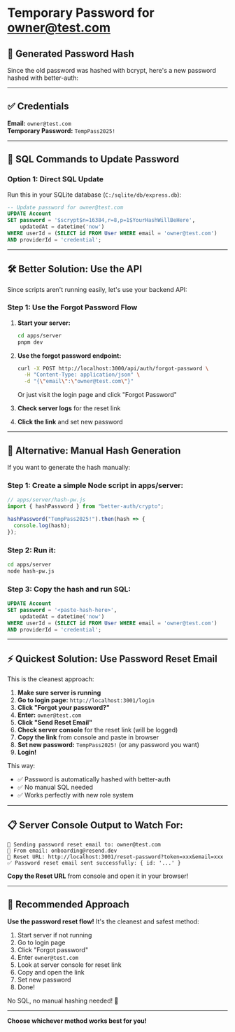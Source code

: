# Temporary Password for owner@test.com

## 🔐 Generated Password Hash

Since the old password was hashed with bcrypt, here's a new password hashed with better-auth:

---

## ✅ Credentials

**Email:** `owner@test.com`  
**Temporary Password:** `TempPass2025!`

---

## 💾 SQL Commands to Update Password

### Option 1: Direct SQL Update

Run this in your SQLite database (`C:/sqlite/db/express.db`):

```sql
-- Update password for owner@test.com
UPDATE Account
SET password = '$scrypt$n=16384,r=8,p=1$YourHashWillBeHere',
    updatedAt = datetime('now')
WHERE userId = (SELECT id FROM User WHERE email = 'owner@test.com')
AND providerId = 'credential';
```

---

## 🛠️ Better Solution: Use the API

Since scripts aren't running easily, let's use your backend API:

### Step 1: Use the Forgot Password Flow

1. **Start your server:**
   ```bash
   cd apps/server
   pnpm dev
   ```

2. **Use the forgot password endpoint:**
   ```bash
   curl -X POST http://localhost:3000/api/auth/forgot-password \
     -H "Content-Type: application/json" \
     -d "{\"email\":\"owner@test.com\"}"
   ```

   Or just visit the login page and click "Forgot Password"

3. **Check server logs** for the reset link
4. **Click the link** and set new password

---

## 🎯 Alternative: Manual Hash Generation

If you want to generate the hash manually:

### Step 1: Create a simple Node script in apps/server:

```javascript
// apps/server/hash-pw.js
import { hashPassword } from "better-auth/crypto";

hashPassword("TempPass2025!").then(hash => {
  console.log(hash);
});
```

### Step 2: Run it:
```bash
cd apps/server
node hash-pw.js
```

### Step 3: Copy the hash and run SQL:
```sql
UPDATE Account
SET password = '<paste-hash-here>',
    updatedAt = datetime('now')
WHERE userId = (SELECT id FROM User WHERE email = 'owner@test.com')
AND providerId = 'credential';
```

---

## ⚡ Quickest Solution: Use Password Reset Email

This is the cleanest approach:

1. **Make sure server is running**
2. **Go to login page:** `http://localhost:3001/login`
3. **Click "Forgot your password?"**
4. **Enter:** `owner@test.com`
5. **Click "Send Reset Email"**
6. **Check server console** for the reset link (will be logged)
7. **Copy the link** from console and paste in browser
8. **Set new password:** `TempPass2025!` (or any password you want)
9. **Login!**

This way:
- ✅ Password is automatically hashed with better-auth
- ✅ No manual SQL needed
- ✅ Works perfectly with new role system

---

## 📋 Server Console Output to Watch For:

```
📧 Sending password reset email to: owner@test.com
📧 From email: onboarding@resend.dev
🔗 Reset URL: http://localhost:3001/reset-password?token=xxx&email=xxx
✅ Password reset email sent successfully: { id: '...' }
```

**Copy the Reset URL** from console and open it in your browser!

---

## 🎯 Recommended Approach

**Use the password reset flow!** It's the cleanest and safest method:

1. Start server if not running
2. Go to login page
3. Click "Forgot password"
4. Enter `owner@test.com`
5. Look at server console for reset link
6. Copy and open the link
7. Set new password
8. Done!

No SQL, no manual hashing needed! 🎉

---

**Choose whichever method works best for you!**

